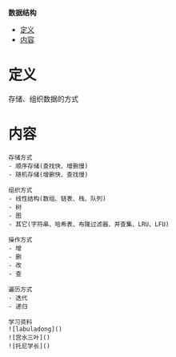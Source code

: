 **数据结构**
- [定义](#定义)
- [内容](#内容)
  
# 定义 #
存储、组织数据的方式

# 内容 #
```
存储方式  
- 顺序存储(查找快、增删慢)
- 随机存储(增删快、查找慢)

组织方式  
- 线性结构(数组、链表、栈、队列)
- 树
- 图
- 其它(字符串、哈希表、布隆过滤器、并查集、LRU、LFU)

操作方式  
- 增
- 删
- 改
- 查

遍历方式
- 迭代
- 递归

学习资料
![labuladong]()
![宫水三叶]()
![托尼学长]()
```